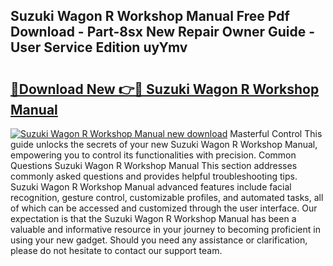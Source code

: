 ## Suzuki Wagon R Workshop Manual Free Pdf Download - Part-8sx New Repair Owner Guide - User Service Edition uyYmv

# <h2><a href="http://cf26052.oget.top/?id=Suzuki+Wagon+R+Workshop+Manual">🔗Download New 👉🔴 Suzuki Wagon R Workshop Manual</a></h2>

[![Suzuki Wagon R Workshop Manual new download](https://i.imgur.com/5g1atiW.png)](http://cf26052.oget.top/?id=Suzuki+Wagon+R+Workshop+Manual)
Masterful Control This guide unlocks the secrets of your new Suzuki Wagon R Workshop Manual, empowering you to control its functionalities with precision. Common Questions Suzuki Wagon R Workshop Manual This section addresses commonly asked questions and provides helpful troubleshooting tips. Suzuki Wagon R Workshop Manual advanced features include facial recognition, gesture control, customizable profiles, and automated tasks, all of which can be accessed and customized through the user interface. Our expectation is that the Suzuki Wagon R Workshop Manual has been a valuable and informative resource in your journey to becoming proficient in using your new gadget. Should you need any assistance or clarification, please do not hesitate to contact our support team.
